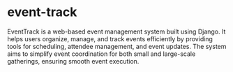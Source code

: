# event-track
EventTrack is a web-based event management system built using Django. It helps users organize, manage, and track events efficiently by providing tools for scheduling, attendee management, and event updates. The system aims to simplify event coordination for both small and large-scale gatherings, ensuring smooth event execution.
